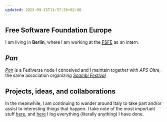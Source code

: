 ```yaml
---
updated: 2023-09-15T11:57:56+02:00
---
```

## Free Software Foundation Europe

I am living in **Berlin**, where I am working at the [<abbr title='Free Software Foundation Europe'>FSFE</abbr>](https://fsfe.org) as an intern.

## <cite>Pan</cite>

<cite>[Pan](https://pan.rent 'Pan social')</cite> is a Fediverse node I conceived and I maintain together with <cite>APS Oltre</cite>, the same association organizing [<cite>Scambi Festival</cite>](https://scambi.org/en)

## Projects, ideas, and collaborations

In the meanwhile, I am continuing to wander around Italy to take part and/or assist to interesting things that happen. I take note of the most important stuff [here](https://tommi.space/stuff 'Stuff - tommi.space'), and <a href='https://tommi.space/tutto' hreflang='it' title='Tutto quello che ho fatto'>here</a> I log everything (literally anything) I have done.
